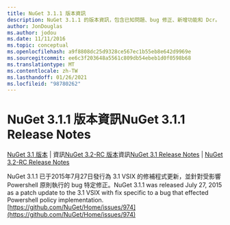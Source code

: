 ```yaml
---
title: NuGet 3.1.1 版本資訊
description: NuGet 3.1.1 的版本資訊，包含已知問題、bug 修正、新增功能和 Dcr。
author: JonDouglas
ms.author: jodou
ms.date: 11/11/2016
ms.topic: conceptual
ms.openlocfilehash: a9f8808dc25d9328ce567ec1b55eb8e642d9969e
ms.sourcegitcommit: ee6c3f203648a5561c809db54ebeb1d0f0598b68
ms.translationtype: MT
ms.contentlocale: zh-TW
ms.lasthandoff: 01/26/2021
ms.locfileid: "98780262"
---
```

# <a name="nuget-311-release-notes"></a><span data-ttu-id="9c460-103">NuGet 3.1.1 版本資訊</span><span class="sxs-lookup"><span data-stu-id="9c460-103">NuGet 3.1.1 Release Notes</span></span>

<span data-ttu-id="9c460-104">[NuGet 3.1 版本](../release-notes/nuget-3.1.md)  |  資訊[NuGet 3.2-RC 版本](../release-notes/nuget-3.2-RC.md)資訊</span><span class="sxs-lookup"><span data-stu-id="9c460-104">[NuGet 3.1 Release Notes](../release-notes/nuget-3.1.md) | [NuGet 3.2-RC Release Notes](../release-notes/nuget-3.2-RC.md)</span></span>

<span data-ttu-id="9c460-105">NuGet 3.1.1 已于2015年7月27日發行為 3.1 VSIX 的修補程式更新，並針對受影響 Powershell 原則執行的 bug 特定修正。</span><span class="sxs-lookup"><span data-stu-id="9c460-105">NuGet 3.1.1 was released July 27, 2015 as a patch update to the 3.1 VSIX with fix specific to a bug that effected Powershell policy implementation.</span></span>
[https://github.com/NuGet/Home/issues/974](https://github.com/NuGet/Home/issues/974)